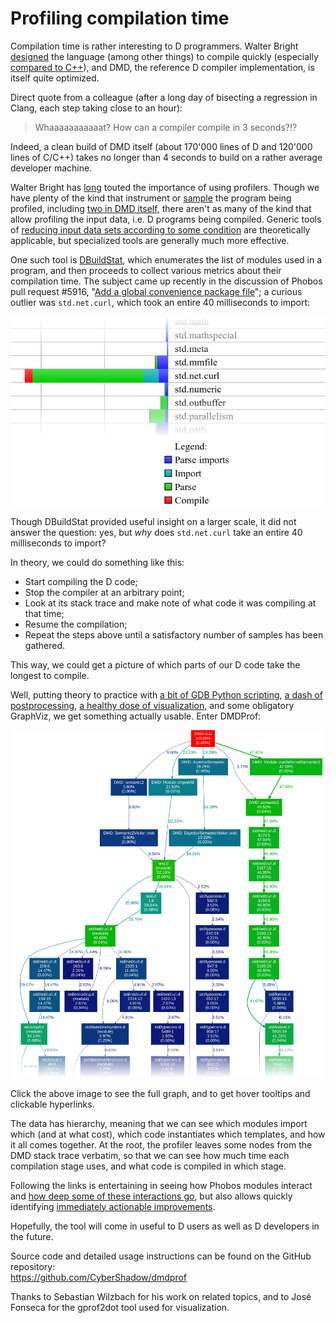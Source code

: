 Profiling compilation time
==========================

Compilation time is rather interesting to D programmers.
Walter Bright [designed](https://forum.dlang.org/post/hptdvo$kem$1@digitalmars.com) the language (among other things) to compile quickly 
(especially [compared to C++](http://www.drdobbs.com/cpp/c-compilation-speed/228701711)), 
and DMD, the reference D compiler implementation, is itself quite optimized.

Direct quote from a colleague (after a long day of bisecting a regression in Clang, each step taking close to an hour):

> Whaaaaaaaaaaat? How can a compiler compile in 3 seconds?!?

Indeed, a clean build of DMD itself (about 170'000 lines of D and 120'000 lines of C/C++) takes no longer than 4 seconds to build on a rather average developer machine.

Walter Bright has [long](https://forum.dlang.org/search?q=group:digitalmarsD%20author:Walter%20author:Bright%20content:profiler) touted the importance of using profilers.
Though we have plenty of the kind that instrument or [sample](https://github.com/VerySleepy/verysleepy) the program being profiled, 
including [two in DMD itself](https://dlang.org/dmd-linux.html#switch-profile),
there aren't as many of the kind that allow profiling the input data, i.e. D programs being compiled.
Generic tools of [reducing input data sets according to some condition](https://github.com/CyberShadow/DustMite) are theoretically applicable, 
but specialized tools are generally much more effective.

One such tool is [DBuildStat](https://github.com/CyberShadow/DBuildStat), which enumerates the list of modules used in a program,
and then proceeds to collect various metrics about their compilation time.
The subject came up recently in the discussion of Phobos pull request #5916, "[Add a global convenience package file](https://github.com/dlang/phobos/pull/5916)";
a curious outlier was `std.net.curl`, which took an entire 40 milliseconds to import:

<p align="center"><a href="scripting.svg"><img src="scripting.png"></a></p>

Though DBuildStat provided useful insight on a larger scale, it did not answer the question:
yes, but *why* does `std.net.curl` take an entire 40 milliseconds to import?

In theory, we could do something like this:

- Start compiling the D code;
- Stop the compiler at an arbitrary point;
- Look at its stack trace and make note of what code it was compiling at that time;
- Resume the compilation;
- Repeat the steps above until a satisfactory number of samples has been gathered.

This way, we could get a picture of which parts of our D code take the longest to compile.

Well, putting theory to practice with
[a bit of GDB Python scripting](https://github.com/CyberShadow/dmdprof/blob/master/dmdprof.py),
[a dash of postprocessing](https://github.com/CyberShadow/dmdprof/blob/master/linkify.d),
[a healthy dose of visualization](https://github.com/jrfonseca/gprof2dot/),
and some obligatory GraphViz, we get something actually usable. Enter DMDProf:

<p align="center"><a href="profile.svg"><img src="profile_thumb3.svg"></a></p>

Click the above image to see the full graph, and to get hover tooltips and clickable hyperlinks.

The data has hierarchy, meaning that we can see which modules import which (and at what cost), which code instantiates which templates, and how it all comes together.
At the root, the profiler leaves some nodes from the DMD stack trace verbatim,
so that we can see how much time each compilation stage uses, and what code is compiled in which stage.

Following the links is entertaining in seeing how Phobos modules interact
and [how deep some of these interactions go](https://github.com/dlang/phobos/pull/5916#issuecomment-362896993),
but also allows quickly identifying [immediately actionable improvements](https://github.com/dlang/phobos/pull/6122).

Hopefully, the tool will come in useful to D users as well as D developers in the future.

Source code and detailed usage instructions can be found on the GitHub repository:  
https://github.com/CyberShadow/dmdprof

Thanks to Sebastian Wilzbach for his work on related topics, and to José Fonseca for the gprof2dot tool used for visualization.

